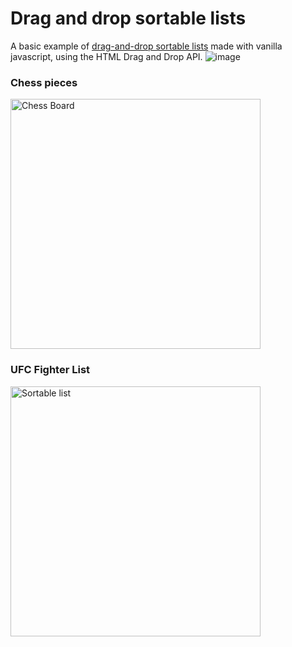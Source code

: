 # Drag and drop sortable lists
A basic example of <a href="https://janisjuniors.github.io/Drag-and-Drop/">drag-and-drop sortable lists</a> made with vanilla javascript, using the HTML Drag and Drop API. 
![image](https://user-images.githubusercontent.com/104723218/224388535-56f6679a-3ce3-42c2-b2ae-778b411fd501.png)

### Chess pieces
<img src="https://user-images.githubusercontent.com/104723218/224388535-56f6679a-3ce3-42c2-b2ae-778b411fd501.png" alt="Chess Board" width="400">

### UFC Fighter List
<img src="https://user-images.githubusercontent.com/104723218/221425491-e5d38eef-8114-4e2c-bc5b-fdc682034d9d.png" alt="Sortable list" width="400">

